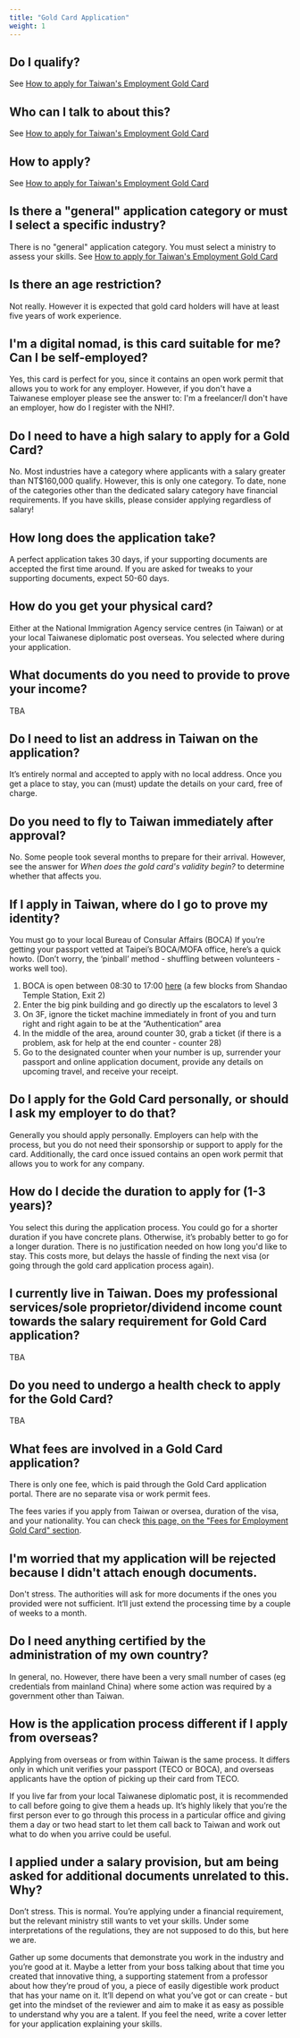 ```yaml
---
title: "Gold Card Application"
weight: 1
---
```

<!--- (c) Tom Fifield, licensed under a
Creative Commons Attribution-NonCommercial-ShareAlike 4.0 International License. -->

## Do I qualify?
See [How to apply for Taiwan's Employment Gold Card](http://blog.tomfifield.net/2018/05/how-to-apply-for-taiwans-immigration.html)

## Who can I talk to about this?
See [How to apply for Taiwan's Employment Gold Card](http://blog.tomfifield.net/2018/05/how-to-apply-for-taiwans-immigration.html)

## How to apply?
See [How to apply for Taiwan's Employment Gold Card](http://blog.tomfifield.net/2018/05/how-to-apply-for-taiwans-immigration.html)

## Is there a "general" application category or must I select a specific industry? 
There is no "general" application category. You must select a ministry to assess your skills.
See [How to apply for Taiwan's Employment Gold Card](http://blog.tomfifield.net/2018/05/how-to-apply-for-taiwans-immigration.html)

## Is there an age restriction? 
Not really. However it is expected that gold card holders will have at least five years of work
 experience.

## I'm a digital nomad, is this card suitable for me? Can I be self-employed?
Yes, this card is perfect for you, since it contains an open work permit that allows you to work
 for any employer. However, if you don't have a Taiwanese employer please see the answer to: I'm a
 freelancer/I don't have an employer, how do I register with the NHI?.

## Do I need to have a high salary to apply for a Gold Card?
No. Most industries have a category where applicants with a salary greater than NT$160,000 qualify.
 However, this is only one category. To date, none of the categories other than the dedicated
 salary category have financial requirements. If you have skills, please consider applying
 regardless of salary!

## How long does the application take?
A perfect application takes 30 days, if your supporting documents are accepted the first time
 around. If you are asked for tweaks to your supporting documents, expect 50-60 days.

## How do you get your physical card?
Either at the National Immigration Agency service centres (in Taiwan) or at your local Taiwanese
 diplomatic post overseas. You selected where during your application.

## What documents do you need to provide to prove your income?
TBA
  
## Do I need to list an address in Taiwan on the application?
It’s entirely normal and accepted to apply with no local address. Once you get a place to stay,
 you can (must) update the details on your card, free of charge.

## Do you need to fly to Taiwan immediately after approval?
No. Some people took several months to prepare for their arrival. However, see the answer for
_When does the gold card's validity begin?_ to determine whether that affects you.
<!-- TODO: need to link to this answer. -->

## If I apply in Taiwan, where do I go to prove my identity?
You must go to your local Bureau of Consular Affairs (BOCA) If you’re getting your passport
 vetted at Taipei’s BOCA/MOFA office, here’s a quick howto. (Don’t worry, the ‘pinball’
 method - shuffling between volunteers - works well too).

1. BOCA is open between 08:30 to 17:00 [here](https://goo.gl/maps/mFt8PBMCGnD2) (a few blocks from Shandao Temple Station, Exit 2)
1. Enter the big pink building and go directly up the escalators to level 3
1. On 3F, ignore the ticket machine immediately in front of you and turn right and right again to be at the “Authentication” area
1. In the middle of the area, around counter 30, grab a ticket (if there is a problem, ask for help at the end counter - counter 28)
1. Go to the designated counter when your number is up, surrender your passport and online
 application document, provide any details on upcoming travel, and receive your receipt.

## Do I apply for the Gold Card personally, or should I ask my employer to do that?
Generally you should apply personally. Employers can help with the process, but you do not need
 their sponsorship or support to apply for the card. Additionally, the card once issued contains
 an open work permit that allows you to work for any company.

## How do I decide the duration to apply for (1-3 years)?
You select this during the application process. You could go for a shorter duration if you have
 concrete plans. Otherwise, it’s probably better to go for a longer duration. There is no justification needed on how long you'd like to stay. This costs more, but delays the hassle of finding the next visa (or going through the gold card application process again). 

## I currently live in Taiwan. Does my professional services/sole proprietor/dividend income count towards the salary requirement for Gold Card application?
TBA

## Do you need to undergo a health check to apply for the Gold Card?
TBA

## What fees are involved in a Gold Card application?
There is only one fee, which is paid through the Gold Card application portal. There are no separate visa or work permit fees.

The fees varies if you apply from Taiwan or oversea,  duration of the visa, and your nationality. You can check [this page, on the  "Fees for Employment Gold Card" section](https://coa.immigration.gov.tw/coa-frontend/four-in-one/entry/golden-card).

## I'm worried that my application will be rejected because I didn't attach enough documents.
Don't stress. The authorities will ask for more documents if the ones you provided were not
 sufficient. It’ll just extend the processing time by a couple of weeks to a month.

## Do I need anything certified by the administration of my own country?
In general, no. However, there have been a very small number of cases (eg credentials from mainland
 China) where some action was required by a government other than Taiwan.

## How is the application process different if I apply from overseas?

Applying from overseas or from within Taiwan is the same process. It differs only in which unit
 verifies your passport (TECO or BOCA), and overseas applicants have the option of picking up
 their card from TECO.

If you live far from your local Taiwanese diplomatic post, it is recommended to call before going
 to give them a heads up. It’s highly likely that you’re the first person ever to go through this
 process in a particular office and giving them a day or two head start to let them call back to
 Taiwan and work out what to do when you arrive could be useful.

## I applied under a salary provision, but am being asked for additional documents unrelated to this. Why?
Don’t stress. This is normal. You’re applying under a financial requirement, but the relevant
 ministry still wants to vet your skills. Under some interpretations of the regulations, they
 are not supposed to do this, but here we are.

Gather up some documents that demonstrate you work in the industry and you’re good at it. Maybe a
 letter from your boss talking about that time you created that innovative thing, a supporting
 statement from a professor about how they’re proud of you, a piece of easily digestible work
 product that has your name on it. It’ll depend on what you’ve got or can create - but get into
 the mindset of the reviewer and aim to make it as easy as possible to understand why you are a
 talent. If you feel the need, write a cover letter for your application explaining your skills.
